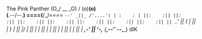 
The Pink Panther 
  (O_/ __ \_O)
  / (o)__(o) \
 (__.--\/--.__)
====(__/\__)====
      `--'
      _||_
    /'....'\
   | :    : |
   ||:    :||
   ||:    :||
   ||:    :||
   ||:    :||
   ||:    :||
   ||:    :||
   ||:    :||
   || `..' ||
   ( | || | )
    \| || |/
     | || |
     | || |
     | || |
     | || |
     | || |
 __,-' || '-,__
(___,--'`--,___) dlK
